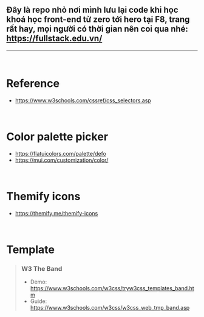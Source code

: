 ## Đây là repo nhỏ nơi mình lưu lại code khi học khoá học front-end từ zero tới hero tại F8, trang rất hay, mọi người có thời gian nên coi qua nhé: https://fullstack.edu.vn/
<hr>
<br/>

# Reference
- https://www.w3schools.com/cssref/css_selectors.asp
<br/>

# Color palette picker
- https://flatuicolors.com/palette/defo
- https://mui.com/customization/color/
<br/>

# Themify icons
- https://themify.me/themify-icons
<br/>

# Template
> ### **W3 The Band**
> - Demo: https://www.w3schools.com/w3css/tryw3css_templates_band.htm
>  - Guide: https://www.w3schools.com/w3css/w3css_web_tmp_band.asp
